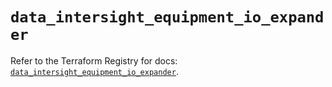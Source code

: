 # `data_intersight_equipment_io_expander`

Refer to the Terraform Registry for docs: [`data_intersight_equipment_io_expander`](https://registry.terraform.io/providers/ciscodevnet/intersight/1.0.71/docs/data-sources/equipment_io_expander).
